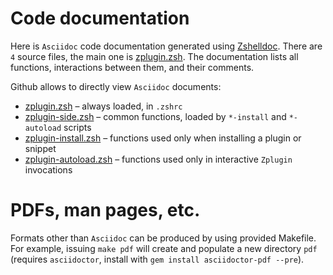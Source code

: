 # Code documentation

Here is `Asciidoc` code documentation generated using [Zshelldoc](https://github.com/zdharma/zshelldoc).
There are `4` source files, the main one is [zplugin.zsh](zplugin.zsh.adoc). The documentation
lists all functions, interactions between them, and their comments.

Github allows to directly view `Asciidoc` documents:
 * [zplugin.zsh](zplugin.zsh.adoc) – always loaded, in `.zshrc`
 * [zplugin-side.zsh](zplugin-side.zsh.adoc) – common functions, loaded by `*-install` and `*-autoload` scripts
 * [zplugin-install.zsh](zplugin-install.zsh.adoc) – functions used only when installing a plugin or snippet
 * [zplugin-autoload.zsh](zplugin-autoload.zsh.adoc) – functions used only in interactive `Zplugin` invocations

# PDFs, man pages, etc.

Formats other than `Asciidoc` can be produced by using provided Makefile. For example, issuing
`make pdf` will create and populate a new directory `pdf` (requires `asciidoctor`, install with
`gem install asciidoctor-pdf --pre`).

